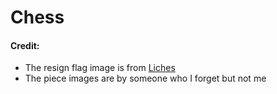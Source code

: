 # Chess

#### Credit:
- The resign flag image is from [Liches](https://www.Liches.org)
- The piece images are by someone who I forget but not me
